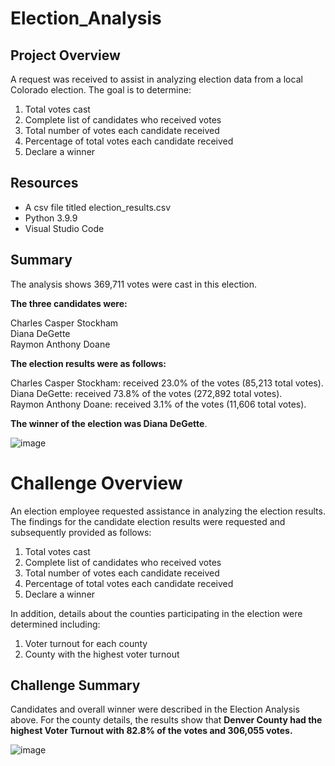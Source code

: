 # Election_Analysis

## Project Overview
A request was received to assist in analyzing election data from a local Colorado election. The goal is to determine:

  1. Total votes cast
  2. Complete list of candidates who received votes
  3. Total number of votes each candidate received
  4. Percentage of total votes each candidate received
  5. Declare a winner

## Resources
  - A csv file titled election_results.csv  
  - Python 3.9.9  
  - Visual Studio Code  

## Summary
The analysis shows 369,711 votes were cast in this election.

**The three candidates were:**  
  
  Charles Casper Stockham  
  Diana DeGette  
  Raymon Anthony Doane  
  
**The election results were as follows:**  
  
  Charles Casper Stockham: received 23.0% of the votes (85,213 total votes).  
  Diana DeGette: received 73.8% of the votes (272,892 total votes).  
  Raymon Anthony Doane: received 3.1% of the votes (11,606 total votes).  
 
 **The winner of the election was Diana DeGette**.   
 
![image](https://user-images.githubusercontent.com/95710184/149434606-9e99fcbe-9173-499c-8b2e-b9b0e5fa2168.png)

# Challenge Overview

An election employee requested assistance in analyzing the election results. The findings for the candidate election results were requested and subsequently provided as follows:

1. Total votes cast
2. Complete list of candidates who received votes
3. Total number of votes each candidate received
4. Percentage of total votes each candidate received
5. Declare a winner

In addition, details about the counties participating in the election were determined including:  

1. Voter turnout for each county
2. County with the highest voter turnout

## Challenge Summary  

Candidates and overall winner were described in the Election Analysis above. For the county details, the results show that 
**Denver County had the highest Voter Turnout with 82.8% of the votes and 306,055 votes.**

![image](https://user-images.githubusercontent.com/95710184/149438268-1412e860-6476-4b4b-9f59-89056118d526.png)


